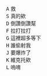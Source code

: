 <!DOCTYPE html>
<html lang="en">
<head>
  <meta charset="UTF-8">
  <title>FuVoicePack</title>
  <link rel="stylesheet" href="style.css">
</head>
<body>


  <div class="keys">
    <div data-key="65" class="key">
      <kbd>A</kbd>
      <span class="sound">救</span>
    </div>
    <div data-key="83" class="key">
      <kbd>S</kbd>
      <span class="sound">真的欸</span>
    </div>
    <div data-key="68" class="key">
      <kbd>D</kbd>
      <span class="sound">倒讚倒讚幫</span>
    </div>
    <div data-key="70" class="key">
      <kbd>F</kbd>
      <span class="sound">拉打拉打</span>
    </div>
    <div data-key="71" class="key">
      <kbd>G</kbd>
      <span class="sound">這裡超多等下</span>
    </div>
    <div data-key="72" class="key">
      <kbd>H</kbd>
      <span class="sound">誰偷射我</span>
    </div>
    <div data-key="74" class="key">
      <kbd>J</kbd>
      <span class="sound">要爆炸了</span>
    </div>
    <div data-key="75" class="key">
      <kbd>K</kbd>
      <span class="sound">維克托欸</span>
    </div>
    <div data-key="76" class="key">
      <kbd>L</kbd>
      <span class="sound">嗚唷</span>
    </div>
  </div>

  <audio data-key="65" src="sounds/help.mp3"></audio>
  <audio data-key="83" src="sounds/indeed.mp3"></audio>
  <audio data-key="68" src="sounds/dislike.mp3"></audio>
  <audio data-key="70" src="sounds/pullhit.mp3"></audio>
  <audio data-key="71" src="sounds/somany.mp3"></audio>
  <audio data-key="72" src="sounds/whothefuckshotme.mp3"></audio>
  <audio data-key="74" src="sounds/gonnabomb.mp3"></audio>
  <audio data-key="75" src="sounds/victor!.mp3"></audio>
  <audio data-key="76" src="sounds/wooyo.mp3"></audio>


<script>
  function removeTransition(e) {
    if (e.propertyName !== 'transform') return;
    e.target.classList.remove('playing');
  }

  function playSound(e) {
    const audio = document.querySelector(`audio[data-key="${e.keyCode}"]`);
    const key = document.querySelector(`div[data-key="${e.keyCode}"]`);
    if (!audio) return;

    key.classList.add('playing');
    audio.currentTime = 0;
    audio.play();
  }

  const keys = Array.from(document.querySelectorAll('.key'));
  keys.forEach(key => key.addEventListener('transitionend', removeTransition));
  window.addEventListener('keydown', playSound);
</script>


</body>
</html>
